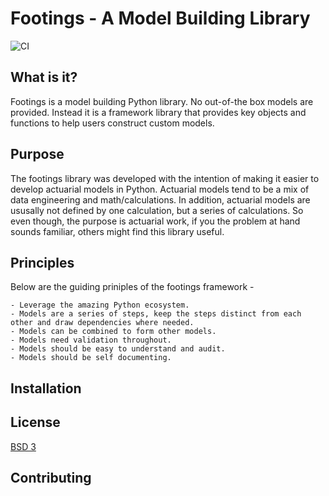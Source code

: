 # Footings - A Model Building Library

![CI](https://github.com/dustindall/footings-core/workflows/CI/badge.svg)


## What is it?
Footings is a model building Python library. No out-of-the box models are provided. Instead it is a framework library that provides key objects and functions to help users  construct custom models.

## Purpose
The footings library was developed with the intention of making it easier to develop actuarial models in Python. Actuarial models tend to be a mix of data engineering and math/calculations. In addition, actuarial models are ususally not defined by one calculation, but a series of calculations. So even though, the purpose is actuarial work, if you the problem at hand sounds familiar, others might find this library useful.

## Principles
Below are the guiding priniples of the footings framework -

    - Leverage the amazing Python ecosystem.
    - Models are a series of steps, keep the steps distinct from each other and draw dependencies where needed.
    - Models can be combined to form other models.
    - Models need validation throughout.
    - Models should be easy to understand and audit.
    - Models should be self documenting.


## Installation


## License
[BSD 3](LICENSE)

## Contributing
